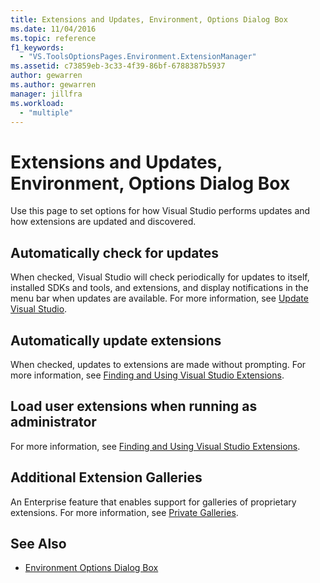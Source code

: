 ```yaml
---
title: Extensions and Updates, Environment, Options Dialog Box
ms.date: 11/04/2016
ms.topic: reference
f1_keywords:
  - "VS.ToolsOptionsPages.Environment.ExtensionManager"
ms.assetid: c73859eb-3c33-4f39-86bf-6788387b5937
author: gewarren
ms.author: gewarren
manager: jillfra
ms.workload:
  - "multiple"
---
```

# Extensions and Updates, Environment, Options Dialog Box

Use this page to set options for how Visual Studio performs updates and how extensions are updated and discovered.

## Automatically check for updates

When checked, Visual Studio will check periodically for updates to itself, installed SDKs and tools, and extensions, and display notifications in the menu bar when updates are available. For more information, see [Update Visual Studio](../../install/update-visual-studio.md).

## Automatically update extensions

When checked, updates to extensions are made without prompting. For more information, see [Finding and Using Visual Studio Extensions](../../ide/finding-and-using-visual-studio-extensions.md).

## Load user extensions when running as administrator

For more information, see [Finding and Using Visual Studio Extensions](../../ide/finding-and-using-visual-studio-extensions.md).

## Additional Extension Galleries

An Enterprise feature that enables support for galleries of proprietary extensions. For more information, see [Private Galleries](../../extensibility/private-galleries.md).

## See Also

- [Environment Options Dialog Box](../../ide/reference/environment-options-dialog-box.md)